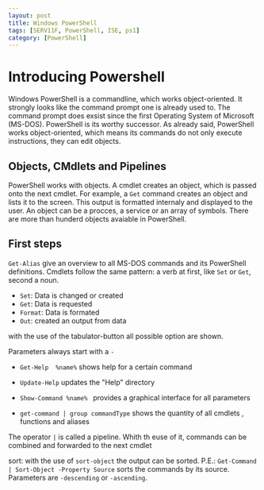 ```yaml
---
layout: post
title: Windows PowerShell
tags: [SERV11F, PowerShell, ISE, ps1]
category: [PowerShell]
---
```


# Introducing Powershell

Windows  PowerShell is a commandline, which works object-oriented. It strongly looks like the command prompt one is already used to.
The command prompt does exsist since the first Operating System of Microsoft (MS-DOS). PowerShell is its worthy successor.
As already said, PowerShell works object-oriented, which means its commands do not only execute instructions, they can edit objects.

## Objects, CMdlets and Pipelines

PowerShell works with objects. A cmdlet creates an object, which is passed onto the next cmdlet. 
For example, a `Get` command creates an object and lists it to the screen. This output is formatted internaly and displayed to the user.
An object can be a procces, a service or an array of symbols. There are more than hunderd objects avaiable in PowerShell.


## First steps

`Get-Alias` give an overview to all MS-DOS commands and its PowerShell definitions.
Cmdlets follow the same pattern: a verb at first, like `Set` or `Get`, second a noun.

- `Set`: Data is changed or created 
- `Get`: Data is requested
- `Format`: Data is formated
- `Out`: created an output from data

with the use of the tabulator-button all possible option are shown.

Parameters always start with a `-`

- `Get-Help  %name%` shows help for a certain command
- `Update-Help` updates the "Help" directory   
- `Show-Command %name% ` provides a graphical interface for all parameters

- `get-command | group commandType` shows the quantity of all cmdlets , functions and aliases

The operator `|` is called a pipeline. Whith th euse of it, commands can be combined and forwarded to the next cmdlet

sort: with the use of `sort-object` the output can be sorted.
P.E.: `Get-Command | Sort-Object -Property Source` sorts the commands by its source. Parameters are `-descending` or `-ascending`.




